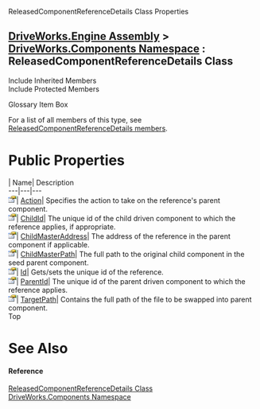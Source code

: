 ReleasedComponentReferenceDetails Class Properties   
  
[DriveWorks.Engine Assembly](topic2156.md) > [DriveWorks.Components Namespace](topic6089.md) : ReleasedComponentReferenceDetails Class  
---  
  
Include Inherited Members    
Include Protected Members    


Glossary Item Box

For a list of all members of this type, see [ReleasedComponentReferenceDetails members](topic6357.md).

# Public Properties

| Name| Description  
---|---|---  
![Public Property](dotnetimages/publicProperty.gif)| [Action](topic6363.md)| Specifies the action to take on the reference's parent component.   
![Public Property](dotnetimages/publicProperty.gif)| [ChildId](topic6364.md)| The unique id of the child driven component to which the reference applies, if appropriate.   
![Public Property](dotnetimages/publicProperty.gif)| [ChildMasterAddress](topic6365.md)| The address of the reference in the parent component if applicable.   
![Public Property](dotnetimages/publicProperty.gif)| [ChildMasterPath](topic6366.md)| The full path to the original child component in the seed parent component.   
![Public Property](dotnetimages/publicProperty.gif)| [Id](topic6367.md)| Gets/sets the unique id of the reference.   
![Public Property](dotnetimages/publicProperty.gif)| [ParentId](topic6368.md)| The unique id of the parent driven component to which the reference applies.   
![Public Property](dotnetimages/publicProperty.gif)| [TargetPath](topic6369.md)| Contains the full path of the file to be swapped into parent component.   
Top

# See Also

#### Reference

[ReleasedComponentReferenceDetails Class](topic6356.md)   
[DriveWorks.Components Namespace](topic6089.md)


